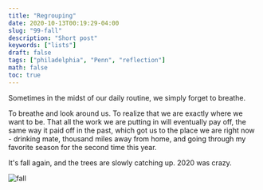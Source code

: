 ```yaml
---
title: "Regrouping"
date: 2020-10-13T00:19:29-04:00
slug: "99-fall"
description: "Short post"
keywords: ["lists"]
draft: false
tags: ["philadelphia", "Penn", "reflection"]
math: false
toc: true
---
```

Sometimes in the midst of our daily routine, we simply forget to breathe.

To breathe and look around us. To realize that we are exactly where we want to be. That all the work we are putting in will eventually pay off, the same way it paid off in the past, which got us to the place we are right now - drinking mate, thousand miles away from home, and going through my favorite season for the second time this year.

It's fall again, and the trees are slowly catching up. 2020 was crazy.

![fall](/99-fall.png)